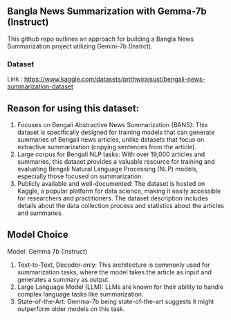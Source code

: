 ## Bangla News Summarization with Gemma-7b (Instruct)

This github repo outlines an approach for building a Bangla News Summarization project utilizing Gemini-7b (Instrct).

### Dataset

Link : https://www.kaggle.com/datasets/prithwirajsust/bengali-news-summarization-dataset

## Reason for using this dataset:
1. Focuses on Bengali Abstractive News Summarization (BANS): This dataset is specifically designed for training models that can generate summaries of Bengali news articles, unlike datasets that focus on extractive summarization (copying sentences from the article).
2. Large corpus for Bengali NLP tasks: With over 19,000 articles and summaries, this dataset provides a valuable resource for training and evaluating Bengali Natural Language Processing (NLP) models, especially those focused on summarization.
3. Publicly available and well-documented: The dataset is hosted on Kaggle, a popular platform for data science, making it easily accessible for researchers and practitioners. The dataset description includes details about the data collection process and statistics about the articles and summaries.

## Model Choice
Model: Gemma 7b (Instruct)

1. Text-to-Text, Decoder-only: This architecture is commonly used for summarization tasks, where the model takes the article as input and generates a summary as output.
2. Large Language Model (LLM): LLMs are known for their ability to handle complex language tasks like summarization.
3. State-of-the-Art: Gemma-7b being state-of-the-art suggests it might outperform older models on this task.
